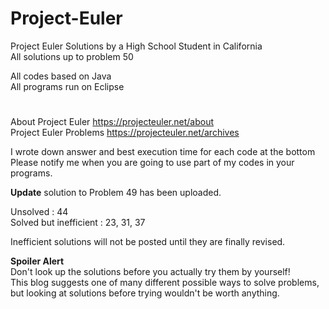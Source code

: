 # Project-Euler
Project Euler Solutions by a High School Student in California  
All solutions up to problem 50  
  
All codes based on Java  
All programs run on Eclipse
#  
  
About Project Euler https://projecteuler.net/about  
Project Euler Problems https://projecteuler.net/archives  
  
I wrote down answer and best execution time for each code at the bottom  
Please notify me when you are going to use part of my codes in your programs.  
  
**Update** solution to Problem 49 has been uploaded.  

Unsolved : 44   
Solved but inefficient : 23, 31, 37  
  
Inefficient solutions will not be posted until they are finally revised.  

**Spoiler Alert**  
Don't look up the solutions before you actually try them by yourself!  
This blog suggests one of many different possible ways to solve problems,  
but looking at solutions before trying wouldn't be worth anything.
